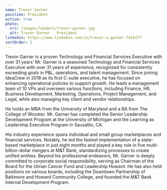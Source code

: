 ```yaml
---
name: Trevor Garner
position: President
active: true
photo:
  src: /images/leaders/trevor-garner.jpg
  alt: Trevor Garner - President
linkedin: https://www.linkedin.com/in/trevor-w-garner-7416277
sortOrder: 2
---
```

Trevor Garner is a proven Technology and Financial Services Executive with over 31 years’ Mr. Garner is a seasoned Technology and Financial Services Executive with over 31 years of experience, recognized for consistently exceeding goals in P&L, operations, and talent management. Since joining IdeaCrew in 2018 as its first C-suite executive, he has focused on enhancing operational policies to support growth. He leads a management team of 10 VPs and oversees various functions, including Finance, HR, Business Development, Marketing, Operations, Project Management, and Legal, while also managing key client and vendor relationships.

He holds an MBA from the University of Maryland and a BA from The College of Wooster. Mr. Garner has completed the Senior Leadership Development Program at the University of Michigan and the Learning as Leadership Executive Program in Sausalito, CA.

His industry experience spans individual and small group marketplaces and financial services. Notably, he led the fastest implementation of a state-based marketplace in just eight months and played a key role in five multi-billion-dollar mergers at M&T Bank, standardizing processes to create unified entities. Beyond his professional endeavors, Mr. Garner is deeply committed to corporate social responsibility, serving as Chairman of the Board for the Ulman Cancer Fund and Leadership Howard. He has also held positions on various boards, including the Downtown Partnership of Baltimore and Howard Community College, and founded the M&T Bank Internal Development Program.